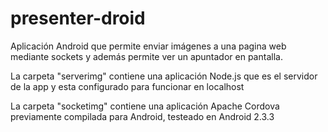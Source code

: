 presenter-droid
===============

Aplicación Android que permite enviar imágenes a una pagina web mediante sockets y además permite ver un apuntador en pantalla.

La carpeta "serverimg" contiene una aplicación Node.js que es el servidor de la app y esta configurado para funcionar en localhost

La carpeta "socketimg" contiene una aplicación Apache Cordova previamente compilada para Android, testeado en Android 2.3.3
